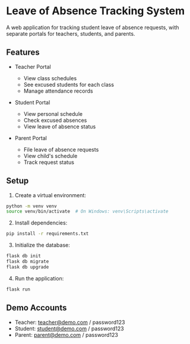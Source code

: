 # Leave of Absence Tracking System

A web application for tracking student leave of absence requests, with separate portals for teachers, students, and parents.

## Features

- Teacher Portal
  - View class schedules
  - See excused students for each class
  - Manage attendance records

- Student Portal
  - View personal schedule
  - Check excused absences
  - View leave of absence status

- Parent Portal
  - File leave of absence requests
  - View child's schedule
  - Track request status

## Setup

1. Create a virtual environment:
```bash
python -m venv venv
source venv/bin/activate  # On Windows: venv\Scripts\activate
```

2. Install dependencies:
```bash
pip install -r requirements.txt
```

3. Initialize the database:
```bash
flask db init
flask db migrate
flask db upgrade
```

4. Run the application:
```bash
flask run
```

## Demo Accounts

- Teacher: teacher@demo.com / password123
- Student: student@demo.com / password123
- Parent: parent@demo.com / password123 